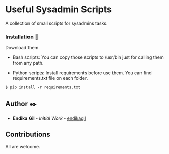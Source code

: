 # Useful Sysadmin Scripts

A collection of small scripts for sysadmins tasks.


### Installation 🔧

Download them.

* Bash scripts:
You can copy those scripts to /usr/bin just for calling them from any path.

* Python scripts:
Install requirements before use them. You can find requirements.txt file on each folder.
```
$ pip install -r requirements.txt
```


## Author ✒️

* **Endika Gil** - *Initial Work* - [endikagil](https://github.com/endikagil)


## Contributions

All are welcome.
